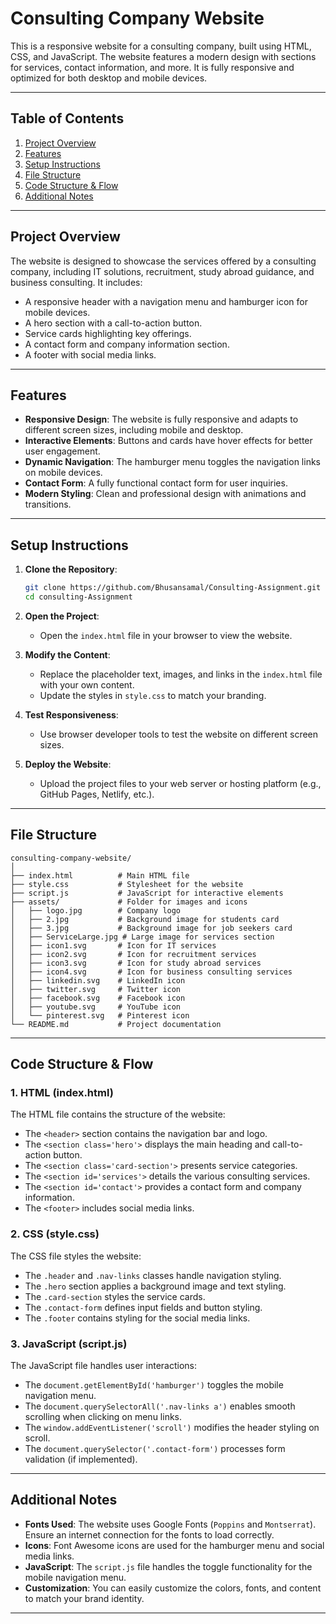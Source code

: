 # Consulting Company Website

This is a responsive website for a consulting company, built using HTML, CSS, and JavaScript. The website features a modern design with sections for services, contact information, and more. It is fully responsive and optimized for both desktop and mobile devices.

---

## Table of Contents
1. [Project Overview](#project-overview)
2. [Features](#features)
3. [Setup Instructions](#setup-instructions)
4. [File Structure](#file-structure)
5. [Code Structure & Flow](#code-structure--flow)
6. [Additional Notes](#additional-notes)

---

## Project Overview
The website is designed to showcase the services offered by a consulting company, including IT solutions, recruitment, study abroad guidance, and business consulting. It includes:
- A responsive header with a navigation menu and hamburger icon for mobile devices.
- A hero section with a call-to-action button.
- Service cards highlighting key offerings.
- A contact form and company information section.
- A footer with social media links.

---

## Features
- **Responsive Design**: The website is fully responsive and adapts to different screen sizes, including mobile and desktop.
- **Interactive Elements**: Buttons and cards have hover effects for better user engagement.
- **Dynamic Navigation**: The hamburger menu toggles the navigation links on mobile devices.
- **Contact Form**: A fully functional contact form for user inquiries.
- **Modern Styling**: Clean and professional design with animations and transitions.

---

## Setup Instructions
1. **Clone the Repository**:
   ```bash
   git clone https://github.com/Bhusansamal/Consulting-Assignment.git
   cd consulting-Assignment
   ```

2. **Open the Project**:
   - Open the `index.html` file in your browser to view the website.

3. **Modify the Content**:
   - Replace the placeholder text, images, and links in the `index.html` file with your own content.
   - Update the styles in `style.css` to match your branding.

4. **Test Responsiveness**:
   - Use browser developer tools to test the website on different screen sizes.

5. **Deploy the Website**:
   - Upload the project files to your web server or hosting platform (e.g., GitHub Pages, Netlify, etc.).

---

## File Structure
```
consulting-company-website/
│
├── index.html          # Main HTML file
├── style.css           # Stylesheet for the website
├── script.js           # JavaScript for interactive elements
├── assets/             # Folder for images and icons
│   ├── logo.jpg        # Company logo
│   ├── 2.jpg           # Background image for students card
│   ├── 3.jpg           # Background image for job seekers card
│   ├── ServiceLarge.jpg # Large image for services section
│   ├── icon1.svg       # Icon for IT services
│   ├── icon2.svg       # Icon for recruitment services
│   ├── icon3.svg       # Icon for study abroad services
│   ├── icon4.svg       # Icon for business consulting services
│   ├── linkedin.svg    # LinkedIn icon
│   ├── twitter.svg     # Twitter icon
│   ├── facebook.svg    # Facebook icon
│   ├── youtube.svg     # YouTube icon
│   └── pinterest.svg   # Pinterest icon
└── README.md           # Project documentation
```

---

## Code Structure & Flow
### **1. HTML (index.html)**
The HTML file contains the structure of the website:
- The `<header>` section contains the navigation bar and logo.
- The `<section class='hero'>` displays the main heading and call-to-action button.
- The `<section class='card-section'>` presents service categories.
- The `<section id='services'>` details the various consulting services.
- The `<section id='contact'>` provides a contact form and company information.
- The `<footer>` includes social media links.

### **2. CSS (style.css)**
The CSS file styles the website:
- The `.header` and `.nav-links` classes handle navigation styling.
- The `.hero` section applies a background image and text styling.
- The `.card-section` styles the service cards.
- The `.contact-form` defines input fields and button styling.
- The `.footer` contains styling for the social media links.

### **3. JavaScript (script.js)**
The JavaScript file handles user interactions:
- The `document.getElementById('hamburger')` toggles the mobile navigation menu.
- The `document.querySelectorAll('.nav-links a')` enables smooth scrolling when clicking on menu links.
- The `window.addEventListener('scroll')` modifies the header styling on scroll.
- The `document.querySelector('.contact-form')` processes form validation (if implemented).

---

## Additional Notes
- **Fonts Used**: The website uses Google Fonts (`Poppins` and `Montserrat`). Ensure an internet connection for the fonts to load correctly.
- **Icons**: Font Awesome icons are used for the hamburger menu and social media links.
- **JavaScript**: The `script.js` file handles the toggle functionality for the mobile navigation menu.
- **Customization**: You can easily customize the colors, fonts, and content to match your brand identity.

---

